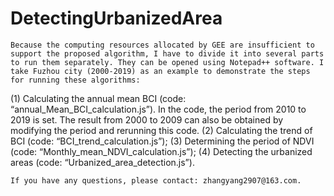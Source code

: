 # DetectingUrbanizedArea
    Because the computing resources allocated by GEE are insufficient to support the proposed algorithm, I have to divide it into several parts to run them separately. They can be opened using Notepad++ software. I take Fuzhou city (2000-2019) as an example to demonstrate the steps for running these algorithms:
(1)	Calculating the annual mean BCI (code: “annual_Mean_BCI_calculation.js”). In the code, the period from 2010 to 2019 is set. The result from 2000 to 2009 can also be obtained by modifying the period and rerunning this code.
(2)	Calculating the trend of BCI (code: “BCI_trend_calculation.js”);
(3)	Determining the period of NDVI (code: “Monthly_mean_NDVI_calculation.js”);
(4)	Detecting the urbanized areas (code: “Urbanized_area_detection.js”).

    If you have any questions, please contact: zhangyang2907@163.com.
